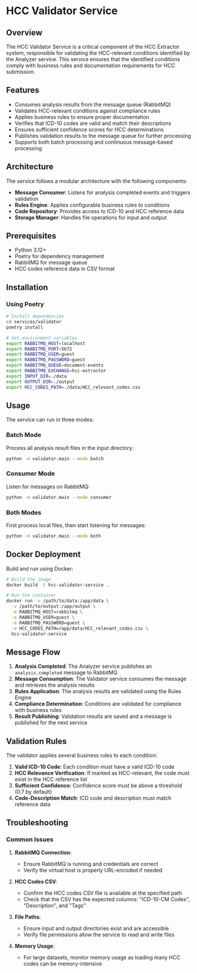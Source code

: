 # HCC Validator Service

## Overview

The HCC Validator Service is a critical component of the HCC Extractor system, responsible for validating the HCC-relevant conditions identified by the Analyzer service. This service ensures that the identified conditions comply with business rules and documentation requirements for HCC submission.

## Features

- Consumes analysis results from the message queue (RabbitMQ)
- Validates HCC-relevant conditions against compliance rules
- Applies business rules to ensure proper documentation
- Verifies that ICD-10 codes are valid and match their descriptions
- Ensures sufficient confidence scores for HCC determinations
- Publishes validation results to the message queue for further processing
- Supports both batch processing and continuous message-based processing

## Architecture

The service follows a modular architecture with the following components:

- **Message Consumer**: Listens for analysis completed events and triggers validation
- **Rules Engine**: Applies configurable business rules to conditions
- **Code Repository**: Provides access to ICD-10 and HCC reference data
- **Storage Manager**: Handles file operations for input and output

## Prerequisites

- Python 3.12+
- Poetry for dependency management
- RabbitMQ for message queue
- HCC codes reference data in CSV format

## Installation

### Using Poetry

```bash
# Install dependencies
cd services/validator
poetry install

# Set environment variables
export RABBITMQ_HOST=localhost
export RABBITMQ_PORT=5672
export RABBITMQ_USER=guest
export RABBITMQ_PASSWORD=guest
export RABBITMQ_QUEUE=document-events
export RABBITMQ_EXCHANGE=hcc-extractor
export INPUT_DIR=./data
export OUTPUT_DIR=./output
export HCC_CODES_PATH=./data/HCC_relevant_codes.csv
```

## Usage

The service can run in three modes:

### Batch Mode

Process all analysis result files in the input directory:

```bash
python -m validator.main --mode batch
```

### Consumer Mode

Listen for messages on RabbitMQ:

```bash
python -m validator.main --mode consumer
```

### Both Modes

First process local files, then start listening for messages:

```bash
python -m validator.main --mode both
```

## Docker Deployment

Build and run using Docker:

```bash
# Build the image
docker build -t hcc-validator-service .

# Run the container
docker run -v /path/to/data:/app/data \
  -v /path/to/output:/app/output \
  -e RABBITMQ_HOST=rabbitmq \
  -e RABBITMQ_USER=guest \
  -e RABBITMQ_PASSWORD=guest \
  -e HCC_CODES_PATH=/app/data/HCC_relevant_codes.csv \
  hcc-validator-service
```

## Message Flow

1. **Analysis Completed**: The Analyzer service publishes an `analysis.completed` message to RabbitMQ
2. **Message Consumption**: The Validator service consumes the message and retrieves the analysis results
3. **Rules Application**: The analysis results are validated using the Rules Engine
4. **Compliance Determination**: Conditions are validated for compliance with business rules
5. **Result Publishing**: Validation results are saved and a message is published for the next service

## Validation Rules

The validator applies several business rules to each condition:

1. **Valid ICD-10 Code**: Each condition must have a valid ICD-10 code
2. **HCC Relevance Verification**: If marked as HCC-relevant, the code must exist in the HCC reference list
3. **Sufficient Confidence**: Confidence score must be above a threshold (0.7 by default)
4. **Code-Description Match**: ICD code and description must match reference data

## Troubleshooting

### Common Issues

1. **RabbitMQ Connection**:
   - Ensure RabbitMQ is running and credentials are correct
   - Verify the virtual host is properly URL-encoded if needed

2. **HCC Codes CSV**:
   - Confirm the HCC codes CSV file is available at the specified path
   - Check that the CSV has the expected columns: "ICD-10-CM Codes", "Description", and "Tags"

3. **File Paths**:
   - Ensure input and output directories exist and are accessible
   - Verify file permissions allow the service to read and write files

4. **Memory Usage**:
   - For large datasets, monitor memory usage as loading many HCC codes can be memory-intensive